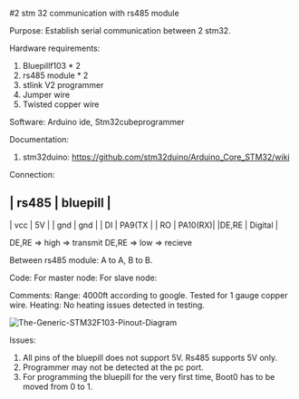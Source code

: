 
#2 stm 32 communication with rs485 module

Purpose: Establish serial communication between 2 stm32.

Hardware requirements:
1. Bluepillf103 * 2
2. rs485 module * 2
3. stlink V2 programmer
4. Jumper wire
5. Twisted copper wire

Software: Arduino ide, Stm32cubeprogrammer 

Documentation: 
1. stm32duino: https://github.com/stm32duino/Arduino_Core_STM32/wiki

Connection:

| rs485 | bluepill |
--------------------
| vcc    | 5V      |
| gnd    | gnd     |
| DI     | PA9(TX  |
| RO     | PA10(RX)|
|DE,RE   | Digital |

DE,RE => high => transmit
DE,RE => low => recieve

Between rs485 module: A to A, B to B.

Code: 
For master node:
For slave node:

Comments:
Range: 4000ft according to google. Tested for 1 gauge copper wire.
Heating: No heating issues detected in testing.

![The-Generic-STM32F103-Pinout-Diagram](https://github.com/trs4053/stm32_rs485/assets/102474740/d3178e46-b70b-4e11-b6b6-ca5eedf3a0ca)


Issues: 
1. All pins of the bluepill does not support 5V. Rs485 supports 5V only.
2. Programmer may not be detected at the pc port.
3. For programming the bluepill for the very first time, Boot0 has to be moved from 0 to 1.



